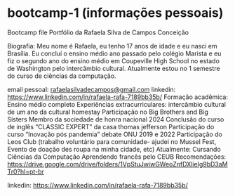 # bootcamp-1 (informações pessoais)
Bootcamp file
Portfólio da Rafaela Silva de Campos Conceição

Biografia: Meu nome é Rafaela, eu tenho 17 anos de idade e eu nasci em Brasília. Eu concluí o ensino médio ano passado pelo colégio Marista e eu fiz o segundo ano do ensino médio em Coupeville High School no estado de Washington pelo intercâmbio cultural. Atualmente estou no 1 semestre do curso de ciências da computação.

email pessoal: rafaelasilvadecampos@gmail.com
linkedin: https://www.linkedin.com/in/rafaela-rafa-7189bb35b/ 
Formação acadêmica: 
Ensino médio completo
Experiências extracurriculares:
intercâmbio cultural de um ano da cultural homestay
Participação no Big Brothers and Big Sisters
Membro da sociedade de honra nacional 2024
Conclusão do curso de inglês “CLASSIC EXPERT” da casa thomas jefferson
Participação do curso “Inovação pós pandemia”
debate ONU 2019 e 2022
Participação do Leos Club (trabalho voluntário para comunidade- ajudei no Mussel Fest, Evento de doação des roupa na minha cidade, etc)
Atualmente:
Cursando Ciências da Computação
Aprendendo francês pelo CEUB
Recomendações:
https://drive.google.com/drive/folders/1VpStuJwiwGWeoZnfDXlieIg9bD3aMTr0?hl=pt-br 


linkedin: https://www.linkedin.com/in/rafaela-rafa-7189bb35b/ 

